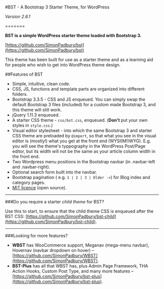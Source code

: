 #BST - A Bootstrap 3 Starter Theme, for WordPress

*Version 2.6.1*

=======

**BST is a simple WordPress starter theme loaded with Bootstrap 3.**

[https://github.com/SimonPadbury/bst](https://github.com/SimonPadbury/bst)

This theme has been built for use as a starter theme and as a learning aid for people who wish to get into WordPress theme design.

##Features of BST

* Simple, intuitive, clean code.
* CSS, JS, functions and template parts are organized into different folders.
* Bootstrap 3.3.5 - CSS and JS enqueued. You can simply swap the default Bootstrap 3 files (included) for a custom made Bootstrap 3, and this theme will still work.
* jQuery 1.11.3 enqueued.
* A starter CSS theme - `css/bst.css`, enqueued. (**Don't** put your own styles in `style.css`.)
* Visual editor stylesheet - into which the same Bootstrap 3 and starter CSS theme are preloaded by `@import`, so that what you see in the visual editor is (mostly!) what you get at the front end (WYSI(M!)WYG). E.g. you will see the theme's typpography in the WordPress Post/Page editor, but its width will not be the same as your article column width in the front end.
* Two Wordpress menu positions in the Bootstrap navbar (in .navbar-left and .navbar-right).
* Optional search form built into the navbar.
* Bootstrap pagination ( e.g. ` 1 | 2 | 3 | Older -> `) for Blog index and category pages.
* [MIT licence](http://opensource.org/licenses/MIT) (open source).

-----

###Do you require a starter *child theme* for BST? 

Use this to start, to ensure that the child theme CSS is enqueued after the BST CSS: 
[https://github.com/SimonPadbury/bst-child](https://github.com/SimonPadbury/bst-child).

-----

###Looking for more features?

* **WBST** has WooCommerce support, Meganav (mega-menu navbar), Hovernav (navbar dropdown on hover) – [https://github.com/SimonPadbury/WBST](https://github.com/SimonPadbury/WBST).
* **BST-Plus** has all that WBST has, plus Admin Page Framework, THA Action Hooks, Custom Post Type, and many more features – [https://github.com/SimonPadbury/bst-plus](https://github.com/SimonPadbury/bst-plus).
